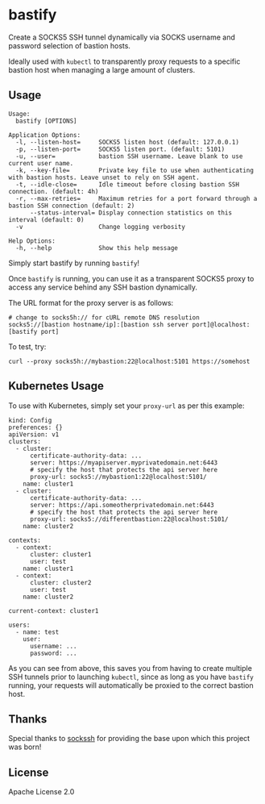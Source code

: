 bastify
====

Create a SOCKS5 SSH tunnel dynamically via SOCKS username and password selection of bastion hosts.

Ideally used with `kubectl` to transparently proxy requests to a specific bastion host when managing a large amount of clusters.

## Usage

```
Usage:
  bastify [OPTIONS]

Application Options:
  -l, --listen-host=     SOCKS5 listen host (default: 127.0.0.1)
  -p, --listen-port=     SOCKS5 listen port. (default: 5101)
  -u, --user=            bastion SSH username. Leave blank to use current user name.
  -k, --key-file=        Private key file to use when authenticating with bastion hosts. Leave unset to rely on SSH agent.
  -t, --idle-close=      Idle timeout before closing bastion SSH connection. (default: 4h)
  -r, --max-retries=     Maximum retries for a port forward through a bastion SSH connection (default: 2)
      --status-interval= Display connection statistics on this interval (default: 0)
  -v                     Change logging verbosity

Help Options:
  -h, --help             Show this help message
```

Simply start bastify by running `bastify`!

Once `bastify` is running, you can use it as a transparent SOCKS5 proxy to access any service behind any SSH bastion dynamically.

The URL format for the proxy server is as follows:
```
# change to socks5h:// for cURL remote DNS resolution
socks5://[bastion hostname/ip]:[bastion ssh server port]@localhost:[bastify port]
```

To test, try:
```
curl --proxy socks5h://mybastion:22@localhost:5101 https://somehost
```

## Kubernetes Usage

To use with Kubernetes, simply set your `proxy-url` as per this example:
```
kind: Config
preferences: {}
apiVersion: v1
clusters:
  - cluster:
      certificate-authority-data: ...
      server: https://myapiserver.myprivatedomain.net:6443
      # specify the host that protects the api server here
      proxy-url: socks5://mybastion1:22@localhost:5101/
    name: cluster1
  - cluster:
      certificate-authority-data: ...
      server: https://api.someotherprivatedomain.net:6443
      # specify the host that protects the api server here
      proxy-url: socks5://differentbastion:22@localhost:5101/
    name: cluster2

contexts:
  - context:
      cluster: cluster1
      user: test
    name: cluster1
  - context:
      cluster: cluster2
      user: test
    name: cluster2

current-context: cluster1

users:
  - name: test
    user:
      username: ...
      password: ...
```

As you can see from above, this saves you from having to create multiple SSH tunnels prior to launching `kubectl`, since
as long as you have `bastify` running, your requests will automatically be proxied to the correct bastion host.


## Thanks

Special thanks to [sockssh](https://github.com/getlantern/sockssh) for providing the base upon which this project was born!

## License

Apache License 2.0
